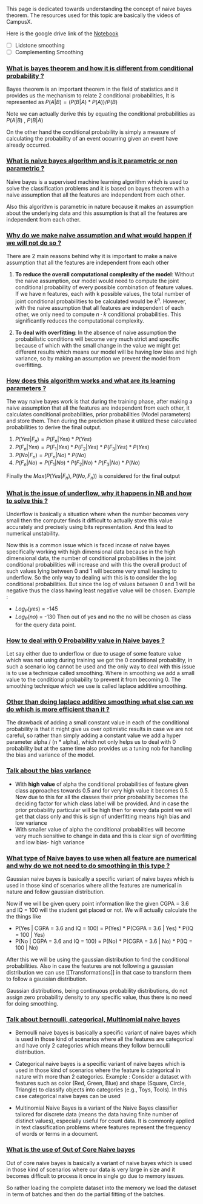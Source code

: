 This page is dedicated towards understanding the concept of naive bayes theorem. The resources used for this topic are basically the videos of CampusX.

Here is the google drive link of the [Notebook](https://drive.google.com/file/d/1ocyl8UZi3qS-ARaw7_Ot9qUGLhA20f9n/view)

- [ ] Lidstone smoothing
- [ ] Complementing Smoothing
### [What is bayes theorem and how it is different from conditional probability ?](#) 

Bayes theorem is an important theorem in the field of statistics and it provides us the mechanism to relate 2 conditional probabilities, It is represented as $P(A|B) = (P(B|A)*P(A))/P(B)$

Note we can actually derive this by equating the conditional probabilities as $P(A|B)$ , $P(B|A)$

On the other hand the conditional probability is simply a measure of calculating the probability of an event occurring given an event have already occurred.

### [What is naive bayes algorithm and is it parametric or non parametric ?](#)

Naive bayes is a supervised machine learning algorithm which is used to solve the classification problems and it is based on bayes theorem with a naive assumption that all the features are independent from each other.

Also this algorithm is parametric in nature because it makes an assumption about the underlying data and this assumption is that all the features are independent from each other. 
### [Why do we make naive assumption and what would happen if we will not do so ?](#)

There are 2 main reasons behind why it is important to make a naive assumption that all the features are independent from each other

1. **To reduce the overall computational complexity of the model**: Without the naive assumption, our model would need to compute the joint conditional probability of every possible combination of feature values. If we have n features, each with k possible values, the total number of joint conditional probabilities to be calculated would be $k^n$. However, with the naive assumption that all features are independent of each other, we only need to compute $n⋅k$ conditional probabilities. This significantly reduces the computational complexity.

2. **To deal with overfitting**: In the absence of naive assumption the probabilistic conditions will become very much strict and specific because of which with the small change in the value we might get different results which means our model will be having low bias and high variance, so by making an assumption we prevent the model from overfitting.

### [How does this algorithm works and what are its learning parameters ?](#)

The way naive bayes work is that during the training phase, after making a naive assumption that all the features are independent from each other, it calculates conditional probabilities, prior probabilities (Model parameters) and store them. Then during the prediction phase it utilized these calculated probabilities to derive the final output.

1. $P(Yes|F_n) = P(F_n|Yes) * P(Yes)$
2. $P(F_n|Yes)  =  P(F_1|Yes) * P(F_2|Yes) * P(F_3|Yes) * P(Yes)$
3. $P(No|F_n) = P(F_n|No) * P(No)$
4. $P(F_n|No)  =  P(F_1|No) * P(F_2|No) * P(F_3|No) * P(No)$

Finally the $Max(P(Yes|F_n),P(No,F_n))$ is considered for the final output 
### [What is the issue of underflow, why it happens in NB and how to solve this ?](#) 

Underflow is basically a situation where when the number becomes very small then the computer finds it difficult to actually store this value accurately and precisely using bits representation. And this lead to numerical unstability.

Now this is a common issue which is faced incase of naive bayes specifically working with high dimensional data because in the high dimensional data, the number of conditional probabilities in the joint conditional probabilities will increase and with this the overall product of such values lying between 0 and 1 will become very small leading to underflow. So the only way to dealing with this is to consider the log conditional probabilities. But since the log of values between 0 and 1 will be negative thus the class having least negative value will be chosen. Example :
- $Log_P(yes)$ = -145
- $Log_P(no)$ = -130
Then out of yes and no the no will be chosen as class for the query data point.


### [How to deal with 0 Probability value in Naive bayes ?](#) 

Let say either due to underflow or due to usage of some feature value which was not using during training we got the 0 conditional probability, in such a scenario log cannot be used and the only way to deal with this issue is to use a technique called smoothing. Where in smoothing we add a small value to the conditional probability to prevent it from becoming 0. The smoothing technique which we use is called laplace additive smoothing.


### [Other than doing laplace additive smoothing what else can we do which is more efficient than it ?](#)

The drawback of adding a small constant value in each of the conditional probability is that it might give us over optimistic results in case we are not careful, so rather than simply adding a constant value we add a hyper parameter alpha / (n *  alpha), which not only helps us to deal with 0 probability but at the same time also provides us a tuning nob for handling the bias and variance of the model.

### [Talk about the bias variance](#) 

- With **high value** of alpha the conditional probabilities of feature given class approaches towards 0.5 and for very high value it becomes 0.5. Now due to this for all the classes their prior probability becomes the deciding factor for which class label will be provided. And in case the prior probability particular will be high then for every data point we will get that class only and this is sign of underfitting means high bias and low variance
- With smaller value of alpha the conditional probabilities will become very much sensitive to change in data and this is clear sign of overfitting and low bias- high variance


### [What type of Naive bayes to use when all feature are numerical and why do we not need to do smoothing in this type ?](#) 

Gaussian naive bayes is basically a specific variant of naive bayes which is used in those kind of scenarios where all the features are numerical in nature and follow gaussian distribution.

Now if we will be given query point information like the given CGPA = 3.6 and IQ = 100 will the student get placed or not. We will actually calculate the the things like

- P(Yes | CGPA = 3.6 and IQ = 100) = P(Yes) * P(CGPA = 3.6 | Yes) * P(IQ = 100 | Yes)
- P(No | CGPA = 3.6 and IQ = 100) = P(No) * P(CGPA = 3.6 | No) * P(IQ = 100 | No)

After this we will be using the gaussian distribution to find the conditional probabilities. Also in case the features are not following a gaussian distribution we can use [[Transformations]] in that case to transform them to follow a gaussian distribution. 

Gaussian distributions, being continuous probability distributions, do not assign zero probability density to any specific value, thus there is no need for doing smoothing.
### [Talk about bernoulli, categorical, Multinomial naive bayes](#)

- Bernoulli naive bayes is basically a specific variant of naive bayes which is used in those kind of scenarios where all the features are categorical and have only 2 categories which means they follow bernoulli distribution.

- Categorical naive bayes is a specific variant of naive bayes which is used in those kind of scenarios where the feature is categorical in nature with more than 2 categories. Example : Consider a dataset with features such as color (Red, Green, Blue) and shape (Square, Circle, Triangle) to classify objects into categories (e.g., Toys, Tools). In this case categorical naive bayes can be used

- Multinomial Naive Bayes is a variant of the Naive Bayes classifier tailored for discrete data (means the data having finite number of distinct values), especially useful for count data. It is commonly applied in text classification problems where features represent the frequency of words or terms in a document.

### [What is the use of Out of Core Naive bayes](#) 

Out of core naive bayes is basically a variant of naive bayes which is used in those kind of scenarios where our data is very large in size and it becomes difficult to process it once in single go due to memory issues.

So rather loading the complete dataset into the memory we load the dataset in term of batches and then do the partial fitting of the batches.
